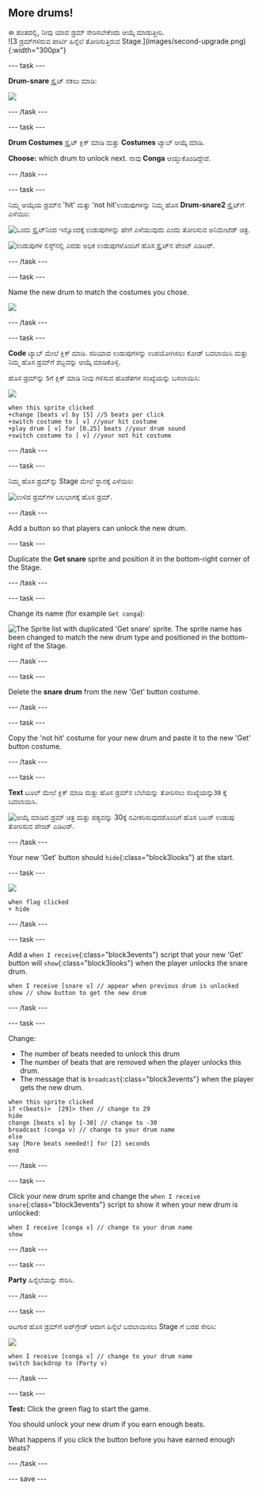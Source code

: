 ## More drums!

<div style="display: flex; flex-wrap: wrap">
<div style="flex-basis: 200px; flex-grow: 1; margin-right: 15px;">
ಈ ಹಂತದಲ್ಲಿ, ನೀವು ಯಾವ ಡ್ರಮ್‌ ಸೇರಿಸಬೇಕೆಂದು ಆಯ್ಕೆ ಮಾಡುತ್ತೀರಿ.
</div>
<div>
![3 ಡ್ರಮ್‌ಗಳಿರುವ ಪಾರ್ಟಿ ಹಿನ್ನೆಲೆ ತೋರಿಸುತ್ತಿರುವ Stage.](images/second-upgrade.png){:width="300px"}
</div>
</div>

--- task ---

**Drum-snare** ಸ್ಪ್ರೈಟ್‌ ನಕಲು ಮಾಡಿ:

![](images/duplicate-snare-drum.png)

--- /task ---

--- task ---

**Drum Costumes** ಸ್ಪ್ರೈಟ್‌ ಕ್ಲಿಕ್‌ ಮಾಡಿ ಮತ್ತು **Costumes** ಟ್ಯಾಬ್‌ ಆಯ್ಕೆ ಮಾಡಿ.

**Choose:** which drum to unlock next. ನಾವು **Conga** ಆಯ್ದುಕೊಂಡಿದ್ದೇವೆ.


--- /task ---

--- task ---

ನಿಮ್ಮ ಆಯ್ಕೆಯ ಡ್ರಮ್‌ನ 'hit' ಮತ್ತು 'not hit'ಉಡುಪುಗಳನ್ನು ನಿಮ್ಮ ಹೊಸ **Drum-snare2** ಸ್ಪ್ರೈಟ್‌ಗೆ ಎಳೆಯಿರಿ:

![ಒಂದು ಸ್ಪ್ರೈಟ್‌ನಿಂದ ಇನ್ನೊಂದಕ್ಕೆ ಉಡುಪುಗಳನ್ನು ಹೇಗೆ ಎಳೆಯುವುದು ಎಂದು ತೋರಿಸುವ ಅನಿಮೇಟೆಡ್‌ ಚಿತ್ರ.](images/drag-costumes.gif)

![ಉಡುಪುಗಳ ಲಿಸ್ಟ್‌ನಲ್ಲಿ ಎರಡು ಅಧಿಕ ಉಡುಪುಗಳೊಂದಿಗೆ ಹೊಸ ಸ್ಪ್ರೈಟ್‌ನ ಪೇಂಟ್‌ ಎಡಿಟರ್.](images/drum-3-costumes.png)

--- /task ---

--- task ---

Name the new drum to match the costumes you chose.

![](images/drum-3-named.png)

--- /task ---

--- task ---

**Code** ಟ್ಯಾಬ್ ಮೇಲೆ ಕ್ಲಿಕ್ ಮಾಡಿ. ಸರಿಯಾದ ಉಡುಪುಗಳನ್ನು ಉಪಯೋಗಿಸಲು ಕೋಡ್‌ ಬದಲಾಯಿಸಿ ಮತ್ತು ನಿಮ್ಮ ಹೊಸ ಡ್ರಮ್‌ಗೆ ಶಬ್ದವನ್ನು ಆಯ್ಕೆ ಮಾಡಿಕೊಳ್ಳಿ.

ಹೊಸ ಡ್ರಮ್‌ನ್ನು `5`ಗೆ ಕ್ಲಿಕ್‌ ಮಾಡಿ ನೀವು ಗಳಿಸುವ ಹೊಡೆತಗಳ ಸಂಖ್ಯೆಯನ್ನು ಬಸಲಾಯಿಸಿ:

![](images/drum-3-icon.png)

```blocks3
when this sprite clicked
+change [beats v] by [5] //5 beats per click
+switch costume to [ v] //your hit costume
+play drum [ v] for [0.25] beats //your drum sound
+switch costume to [ v] //your not hit costume
```

--- /task ---

--- task ---

ನಿಮ್ಮ ಹೊಸ ಡ್ರಮ್‌ನ್ನು Stage ಮೇಲೆ ಸ್ಥಾನಕ್ಕೆ ಎಳೆಯಿರಿ:

![ಉಳಿದ ಡ್ರಮ್‌ಗಳ ಬಲಭಾಗಕ್ಕೆ ಹೊಸ ಡ್ರಮ್‌.](images/drum-3-positioned.png)

--- /task ---

Add a button so that players can unlock the new drum.

--- task ---

Duplicate the **Get snare** sprite and position it in the bottom-right corner of the Stage.

--- /task ---

--- task ---

Change its name (for example `Get conga`):

![The Sprite list with duplicated 'Get snare' sprite. The sprite name has been changed to match the new drum type and positioned in the bottom-right of the Stage.](images/get-drum-3.png)

--- /task ---

--- task ---

Delete the **snare drum** from the new 'Get' button costume.

--- /task ---

--- task ---

Copy the 'not hit' costume for your new drum and paste it to the new 'Get' button costume.

--- /task ---

--- task ---

**Text** ಟೂಲ್‌ ಮೇಲೆ ಕ್ಲಿಕ್‌ ಮಾಡಿ ಮತ್ತು ಹೊಸ ಡ್ರಮ್‌ನ ಬೆಲೆಯನ್ನು ತೋರಿಸಲು ಸಂಖ್ಯೆಯನ್ನು`30` ಕ್ಕೆ ಬದಲಾಯಿಸಿ.

![ಆಯ್ಕೆ ಮಾಡಿದ ಡ್ರಮ್‌ ಚಿತ್ರ ಮತ್ತು ಪಠ್ಯವನ್ನು 30ಕ್ಕೆ ನವೀಕರಿಸುವುದರೊಂದಿಗೆ ಹೊಸ ಬಟನ್‌ ಉಡುಪು ತೋರಿಸುವ ಪೇಂಟ್‌ ಎಡಿಟರ್.](images/get-drum-copy.png)

--- /task ---

Your new 'Get' button should `hide`{:class="block3looks"} at the start.

--- task ---

![](images/get-drum-3-icon.png)

```blocks3
when flag clicked
+ hide
```

--- /task ---

--- task ---

Add a `when I receive`{:class="block3events"} script that your new 'Get' button will `show`{:class="block3looks"} when the player unlocks the snare drum.

```blocks3
when I receive [snare v] // appear when previous drum is unlocked
show // show button to get the new drum
```

--- /task ---

--- task ---

Change:
- The number of beats needed to unlock this drum
- The number of beats that are removed when the player unlocks this drum.
- The message that is `broadcast`{:class="block3events"} when the player gets the new drum.

```blocks3
when this sprite clicked
if <(beats)>  [29]> then // change to 29
hide
change [beats v] by [-30] // change to -30
broadcast (conga v) // change to your drum name
else
say [More beats needed!] for [2] seconds 
end
```

--- /task ---

--- task ---

Click your new drum sprite and change the `when I receive snare`{:class="block3events"} script to show it when your new drum is unlocked:

```blocks3
when I receive [conga v] // change to your drum name
show
```

--- /task ---

--- task ---

**Party** ಹಿನ್ನೆಲೆಯನ್ನು ಸೇರಿಸಿ.

--- /task ---

--- task ---

ಆಟಗಾರ ಹೊಸ ಡ್ರಮ್‌ಗೆ ಅಪ್‌ಗ್ರೇಡ್‌ ಆದಾಗ ಹಿನ್ನೆಲೆ ಬದಲಾಯಿಸಲು Stage ಗೆ ಬರಹ ಸೇರಿಸಿ:

![](images/stage-icon.png)

```blocks3
when I receive [conga v] // change to your drum name
switch backdrop to (Party v)
```

--- /task ---

--- task ---

**Test:** Click the green flag to start the game.

You should unlock your new drum if you earn enough beats.

What happens if you click the button before you have earned enough beats?

--- /task ---

--- save ---
